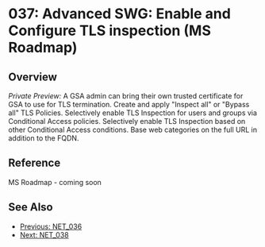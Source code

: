 ﻿# 037: Advanced SWG: Enable and Configure TLS inspection (MS Roadmap)
 
## Overview

*Private Preview:* A GSA admin can bring their own trusted certificate for GSA to use for TLS termination. Create and apply "Inspect all" or "Bypass all" TLS Policies. Selectively enable TLS Inspection for users and groups via Conditional Access policies. Selectively enable TLS Inspection based on other Conditional Access conditions. Base web categories on the full URL in addition to the FQDN.

## Reference
MS Roadmap - coming soon

## See Also
- [Previous: NET_036](NET_036.md)
- [Next: NET_038](NET_038.md)
